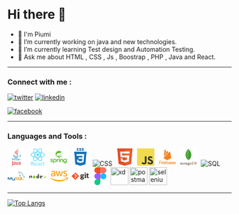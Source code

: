 # Hi there 👋 



- :girl: I'm Piumi
- 🔭 I’m currently working on java and new technologies.
- 🌱 I’m currently learning  Test design and Automation Testing.
- 💬 Ask me about HTML , CSS , Js , Boostrap , PHP , Java and React.

---

### Connect with me :


<div>

[![twitter](https://github.com/gauravghongde/social-icons/blob/master/SVG/Color/Twitter.svg)][1]
[![linkedin](https://github.com/gauravghongde/social-icons/blob/master/SVG/Color/LinkedIN.svg)][2]
<!-- [![instagram](https://github.com/gauravghongde/social-icons/blob/master/SVG/Color/Instagram.svg)][3] -->
[![facebook](https://github.com/gauravghongde/social-icons/blob/master/SVG/Color/Facebook.svg)][4]


[1]: https://twitter.com/PiumiAlu
[2]: https://www.linkedin.com/in/piumi-aluvihare-1067261b9/
[3]: https://www.linkedin.com/in/your_contact_info
[4]: https://www.facebook.com/your_contact_info

</div>  

---

### Languages and Tools :

<div>
  <img src="https://github.com/devicons/devicon/blob/master/icons/java/java-original-wordmark.svg" title="Java" alt="Java" width="40" height="40"/>&nbsp;
  <img src="https://github.com/devicons/devicon/blob/master/icons/react/react-original-wordmark.svg" title="React" alt="React" width="40" height="40"/>&nbsp;
  <img src="https://github.com/devicons/devicon/blob/master/icons/spring/spring-original-wordmark.svg" title="Spring" alt="Spring" width="40" height="40"/>&nbsp;
  <img src="https://github.com/devicons/devicon/blob/master/icons/css3/css3-plain-wordmark.svg"  title="CSS3" alt="CSS" width="40" height="40"/>&nbsp;
  <img src="https://cdn.icon-icons.com/icons2/2415/PNG/512/bootstrap_plain_wordmark_logo_icon_146620.png"  title="CSS3" alt="CSS" width="40" height="40"/>&nbsp;
  <img src="https://github.com/devicons/devicon/blob/master/icons/html5/html5-original.svg" title="HTML5" alt="HTML" width="40" height="40"/>&nbsp;
  <img src="https://github.com/devicons/devicon/blob/master/icons/javascript/javascript-original.svg" title="JavaScript" alt="JavaScript" width="40" height="40"/>&nbsp;
 <img src="https://github.com/devicons/devicon/blob/master/icons/firebase/firebase-plain-wordmark.svg" title="Firebase" alt="Firebase" width="40" height="40"/>&nbsp;
 <img src="https://github.com/devicons/devicon/blob/master/icons/mongodb/mongodb-original-wordmark.svg" title="MongoDb" alt="MongoDb" width="40 height="40"/>&nbsp;
 <img src="https://cdn-icons-png.flaticon.com/512/5968/5968364.png" title="SQL"  alt="SQL" width="40" height="40"/>&nbsp;
 <img src="https://github.com/devicons/devicon/blob/master/icons/mysql/mysql-original-wordmark.svg" title="MySQL"  alt="MySQL" width="40" height="40"/>&nbsp;
 <img src="https://github.com/devicons/devicon/blob/master/icons/nodejs/nodejs-original-wordmark.svg" title="NodeJS" alt="NodeJS" width="40" height="40"/>&nbsp;
 <img src="https://github.com/devicons/devicon/blob/master/icons/amazonwebservices/amazonwebservices-plain-wordmark.svg" title="AWS" alt="AWS" width="40" height="40"/>&nbsp;
 <img src="https://github.com/devicons/devicon/blob/master/icons/git/git-original-wordmark.svg" title="Git" **alt="Git" width="40" height="40"/>
 <img src="https://github.com/devicons/devicon/blob/master/icons/figma/figma-original.svg" title="Figma" **alt="Figma" width="40" height="40"/>
 <img src="https://github.com/gauravghongde/social-icons/blob/master/SVG/Color/AdobeXD.svg" title="xd" **alt="xd" width="40" height="40"/>                       
  <img src="https://user-images.githubusercontent.com/7853266/44114706-9c72dd08-9fd1-11e8-8d9d-6d9d651c75ad.png" title="postman" **alt="postman" width="40" height="40"/>     
  <img src="https://iconape.com/wp-content/png_logo_vector/selenium-logo.png" title="selenium" **alt="selenium" width="40" height="40"/>                                                    

</div>

---

[![Top Langs](https://github-readme-stats.vercel.app/api/top-langs/?username=piumi-al&layout=compact)](https://github.com/anuraghazra/github-readme-stats)





